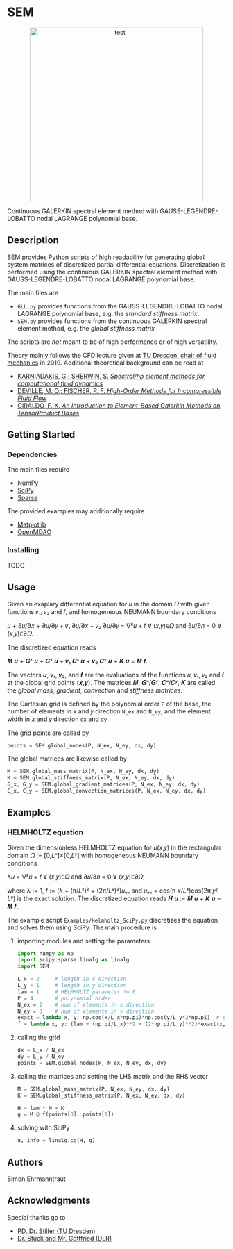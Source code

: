 # SEM

<p align="center">
    <img src="https://raw.githubusercontent.com/SEhrm/SEM/master/Examples/Stokes_SciPy.png" width="400" height="400" alt="test"/>
</p>
Continuous GALERKIN spectral element method with GAUSS-LEGENDRE-LOBATTO nodal LAGRANGE polynomial base.

## Description

SEM provides Python scripts of high readability for generating global system matrices of discretized partial differential equations.
Discretization is performed using the continuous GALERKIN spectral element method with GAUSS-LEGENDRE-LOBATTO nodal LAGRANGE polynomial base.

The  main files are
* `GLL.py` provides functions from the GAUSS-LEGENDRE-LOBATTO nodal LAGRANGE polynomial base, e.g. the _standard stiffness matrix_.
* `SEM.py` provides functions from the continuous GALERKIN spectral element method, e.g. the _global stiffness matrix_

The scripts are _not_ meant to be of high performance or of high versatility.

Theory mainly follows the CFD lecture given at [TU Dresden, chair of fluid mechanics](https://tu-dresden.de/ing/maschinenwesen/ism/psm) in 2019.
Additional theoretical background can be read at
* [ KARNIADAKIS, G.; SHERWIN, S. _Spectral/hp element methods for computational
fluid dynamics_](https://doi.org/https://doi.org/10.1093/acprof:oso/9780198528692.001.0001)
* [DEVILLE, M. O.; FISCHER, P. F. _High-Order Methods for Incompressible Fluid Flow_](https://doi.org/https://doi.org/10.1017/CBO9780511546792)
* [GIRALDO, F. X. _An Introduction to Element-Based Galerkin Methods on TensorProduct Bases_](https://doi.org/https://doi.org/10.1007/978-3-030-55069-1)


## Getting Started

### Dependencies
The main files require
* [NumPy](https://www.numpy.org)
* [SciPy](https://scipy.org/)
* [Sparse](https://github.com/pydata/sparse)

The provided examples may additionally require
* [Matplotlib](https://matplotlib.org/)
* [OpenMDAO](https://openmdao.org/)

### Installing

TODO

## Usage

Given an exaplary differential equation for 𝑢 in the domain 𝛺 with given functions 𝑣₁, 𝑣₂ and 𝑓, and homogeneous NEUMANN boundary conditions

𝑢 + ∂𝑢/∂𝑥 + ∂𝑢/∂𝑦 + 𝑣₁ ∂𝑢/∂𝑥 + 𝑣₂ ∂𝑢/∂𝑦 = ∇²𝑢 + 𝑓 ∀ (𝑥,𝑦)∈𝛺 and ∂𝑢/∂𝑛 = 0 ∀ (𝑥,𝑦)∈∂𝛺.

The discretized equation reads

𝑴 𝒖 + 𝑮ˣ 𝒖 + 𝑮ʸ 𝒖 + 𝒗₁ 𝑪ˣ 𝒖 + 𝒗₂ 𝑪ʸ 𝒖 + 𝑲 𝒖 = 𝑴 𝒇.

The vectors 𝒖, 𝒗₁, 𝒗₂, and 𝒇 are the evaluations of the functions 𝑢, 𝑣₁, 𝑣₂ and 𝑓 at the global grid points (𝒙,𝒚).
The matrices 𝑴, 𝑮ˣ/𝑮ʸ, 𝑪ˣ/𝑪ʸ, 𝑲 are called the _global mass_, _gradient_, _convection_ and _stiffness matrices_.

The Cartesian grid is defined by the polynomial order `P` of the base,
the number of elements in 𝑥 and 𝑦 direction `N_ex` and `N_ey`, 
and the element width in 𝑥 and 𝑦 direction `dx` and `dy`

The grid points are called by
```python
points = SEM.global_nodes(P, N_ex, N_ey, dx, dy)
```

The global matrices are likewise called by
```python
M = SEM.global_mass_matrix(P, N_ex, N_ey, dx, dy)
K = SEM.global_stiffness_matrix(P, N_ex, N_ey, dx, dy)
G_x, G_y = SEM.global_gradient_matrices(P, N_ex, N_ey, dx, dy)
C_x, C_y = SEM.global_convection_matrices(P, N_ex, N_ey, dx, dy)
```

## Examples

### HELMHOLTZ equation

Given the dimensionless HELMHOLTZ equation for 𝑢(𝑥,𝑦) in the rectangular domain 𝛺 := [0,𝐿ˣ]×[0,𝐿ʸ] with homogeneous NEUMANN boundary conditions

λ𝑢 = ∇²𝑢 + 𝑓 ∀ (𝑥,𝑦)∈𝛺 and ∂𝑢/∂𝑛 = 0 ∀ (𝑥,𝑦)∈∂𝛺,

where λ := 1, 𝑓 := (λ + (π/𝐿ˣ)² + (2π/𝐿ʸ)²)𝑢ₑₓ and
𝑢ₑₓ = cos(π 𝑥/𝐿ˣ)cos(2π 𝑦/𝐿ʸ) is the exact solution.
The discretized equation reads 𝑯 𝒖 := 𝑴 𝒖 + 𝑲 𝒖 = 𝑴 𝒇.

The example script `Examples/Helmholtz_SciPy.py` discretizes the equation and solves them using SciPy.
The main procedure is
1. importing modules and setting the parameters

    ```python
    import numpy as np
    import scipy.sparse.linalg as linalg
    import SEM   
 
    L_x = 2     # length in x direction
    L_y = 1     # length in y direction
    lam = 1     # HELMHOLTZ parameter != 0
    P = 4       # polynomial order
    N_ex = 2    # num of elements in x direction
    N_ey = 3    # num of elements in y direction
    exact = lambda x, y: np.cos(x/L_x*np.pi)*np.cos(y/L_y*2*np.pi)  # exact solution
    f = lambda x, y: (lam + (np.pi/L_x)**2 + (2*np.pi/L_y)**2)*exact(x, y)  # f(x,y)
    ```
    
1. calling the grid

    ```python
    dx = L_x / N_ex
    dy = L_y / N_ey
    points = SEM.global_nodes(P, N_ex, N_ey, dx, dy)
    ```
    
1. calling the matrices and setting the LHS matrix and the RHS vector
    
    ```python
    M = SEM.global_mass_matrix(P, N_ex, N_ey, dx, dy)
    K = SEM.global_stiffness_matrix(P, N_ex, N_ey, dx, dy)
 
    H = lam * M + K
    g = M @ f(points[0], points[1])
    ```
    
1. solving with SciPy
    
    ```python
    u, info = linalg.cg(H, g)
    ```

## Authors

Simon Ehrmanntraut

## Acknowledgments

Special thanks go to

* [PD. Dr. Stiller (TU Dresden)](https://tu-dresden.de/ing/maschinenwesen/ism/psm/die-professur/beschaeftigte/pd-dr-ing-habil-joerg-stiller)
* [Dr. Stück and Mr. Gottfried (DLR)](https://www.dlr.de/sp/en/desktopdefault.aspx/tabid-12176/21361_read-53975/)